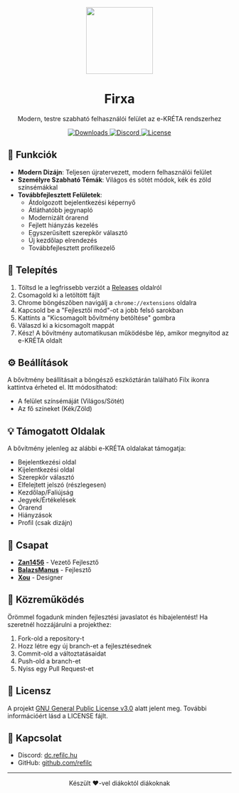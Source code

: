 <p align="center">
  <img src="https://i.imgur.com/WugwlzI.png" width="150">
  <h1 align="center">Firxa</h1>
</p>

<p align="center">
  Modern, testre szabható felhasználói felület az e-KRÉTA rendszerhez
</p>

<p align="center">
  <a href="https://github.com/Zan1456/filc-extension/releases">
    <img src="https://img.shields.io/github/downloads-pre/Zan1456/filc-extension/total?&logo=github&label=Downloads" alt="Downloads">
  </a>
  <a href="https://dc.refilc.hu">
    <img src="https://img.shields.io/discord/1111649116020285532?logo=discord&label=Discord" alt="Discord">
  </a>
  <a href="https://github.com/Zan1456/filc-extension/blob/main/LICENSE">
    <img src="https://img.shields.io/github/license/Zan1456/filc-extension?color=blue" alt="License">
  </a>
</p>

## 📱 Funkciók

- **Modern Dizájn**: Teljesen újratervezett, modern felhasználói felület
- **Személyre Szabható Témák**: Világos és sötét módok, kék és zöld színsémákkal
- **Továbbfejlesztett Felületek**:
  - Átdolgozott bejelentkezési képernyő
  - Átláthatóbb jegynapló
  - Modernizált órarend
  - Fejlett hiányzás kezelés
  - Egyszerűsített szerepkör választó
  - Új kezdőlap elrendezés
  - Továbbfejlesztett profilkezelő

## 🚀 Telepítés

1. Töltsd le a legfrissebb verziót a [Releases](https://github.com/Zan1456/filc-extension/releases) oldalról
2. Csomagold ki a letöltött fájlt
3. Chrome böngészőben navigálj a `chrome://extensions` oldalra
4. Kapcsold be a "Fejlesztői mód"-ot a jobb felső sarokban
5. Kattints a "Kicsomagolt bővítmény betöltése" gombra
6. Válaszd ki a kicsomagolt mappát
7. Kész! A bővítmény automatikusan működésbe lép, amikor megnyitod az e-KRÉTA oldalt

## ⚙️ Beállítások

A bővítmény beállításait a böngésző eszköztárán található Filx ikonra kattintva érheted el. Itt módosíthatod:

- A felület színsémáját (Világos/Sötét)
- Az fő színeket (Kék/Zöld)

## 💡 Támogatott Oldalak

A bővítmény jelenleg az alábbi e-KRÉTA oldalakat támogatja:

- Bejelentkezési oldal
- Kijelentkezési oldal
- Szerepkör választó
- Elfelejtett jelszó (részlegesen)
- Kezdőlap/Faliújság
- Jegyek/Értékelések
- Órarend
- Hiányzások
- Profil (csak dizájn)

## 👥 Csapat

- **[Zan1456](https://github.com/Zan1456)** - Vezető Fejlesztő
- **[BalazsManus](https://github.com/BalazsManus)** - Fejlesztő
- **[Xou](https://github.com/Xou)** - Designer

## 🤝 Közreműködés

Örömmel fogadunk minden fejlesztési javaslatot és hibajelentést! Ha szeretnél hozzájárulni a projekthez:

1. Fork-old a repository-t
2. Hozz létre egy új branch-et a fejlesztésednek
3. Commit-old a változtatásaidat
4. Push-old a branch-et
5. Nyiss egy Pull Request-et

## 📝 Licensz

A projekt [GNU General Public License v3.0](LICENSE) alatt jelent meg. További információért lásd a LICENSE fájlt.

## 💬 Kapcsolat

- Discord: [dc.refilc.hu](https://dc.refilc.hu)
- GitHub: [github.com/refilc](https://github.com/refilc)

---

<p align="center">
  Készült ❤️-vel diákoktól diákoknak
</p>
